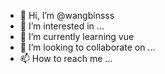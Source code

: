 - 👋 Hi, I’m @wangbinsss
- 👀 I’m interested in ...
- 🌱 I’m currently learning vue
- 💞️ I’m looking to collaborate on ...
- 📫 How to reach me ...

<!---
wangbinsss/wangbinsss is a ✨ special ✨ repository because its `README.md` (this file) appears on your GitHub profile.
You can click the Preview link to take a look at your changes.
--->
